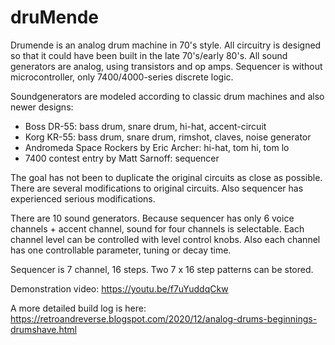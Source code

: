 # druMende

Drumende is an analog drum machine in 70's style. All circuitry is designed so that it could have been built in the late 70's/early 80's.
All sound generators are analog, using transistors and op amps. Sequencer is without microcontroller, only 7400/4000-series discrete logic.

Soundgenerators are modeled according to classic drum machines and also newer designs:
- Boss DR-55: bass drum, snare drum, hi-hat, accent-circuit
- Korg KR-55: bass drum, snare drum, rimshot, claves, noise generator
- Andromeda Space Rockers by Eric Archer: hi-hat, tom hi, tom lo
- 7400 contest entry by Matt Sarnoff: sequencer

The goal has not been to duplicate the original circuits as close as possible. There are several modifications to original circuits.
Also sequencer has experienced serious modifications.

There are 10 sound generators. Because sequencer has only 6 voice channels + accent channel, sound for four channels is selectable.
Each channel level can be controlled with level control knobs. Also each channel has one controllable parameter, tuning or decay time.

Sequencer is 7 channel, 16 steps. Two 7 x 16 step patterns can be stored.

Demonstration video: https://youtu.be/f7uYuddqCkw

A more detailed build log is here: https://retroandreverse.blogspot.com/2020/12/analog-drums-beginnings-drumshave.html


